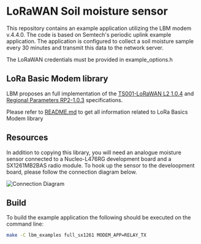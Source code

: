 # LoRaWAN Soil moisture sensor

This repository contains an example application utilizing the LBM modem v.4.4.0. The code is based on Semtech's periodic uplink example application.
The application is configured to collect a soil moisture sample every 30 minutes and transmit this data to the network server.

The LoRaWAN credentials must be provided in example_options.h

## LoRa Basic Modem library
LBM proposes an full implementation of the [TS001-LoRaWAN L2 1.0.4](https://resources.lora-alliance.org/technical-specifications/ts001-1-0-4-lorawan-l2-1-0-4-specification) and [Regional Parameters RP2-1.0.3](https://resources.lora-alliance.org/technical-specifications/rp2-1-0-3-lorawan-regional-parameters) specifications.

Please refer to [README.md](lbm_lib/README.md) to get all information related to LoRa Basics Modem library

## Resources

In addition to copying this library, you will need an analogue moisture sensor connected to a Nucleo-L476RG development board and a SX1261MB2BAS radio module.
To hook up the sensor to the develoopment board, please follow the connection diagram below.

![Connection Diagram](assets/connection_diag.png)

## Build

To build the example application the following should be executed on the command line:

```bash
make -C lbm_examples full_sx1261 MODEM_APP=RELAY_TX
```